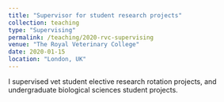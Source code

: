 ```yaml
---
title: "Supervisor for student research projects"
collection: teaching
type: "Supervising"
permalink: /teaching/2020-rvc-supervising
venue: "The Royal Veterinary College"
date: 2020-01-15
location: "London, UK"
---
```


I supervised vet student elective research rotation projects, and undergraduate biological sciences student projects.
